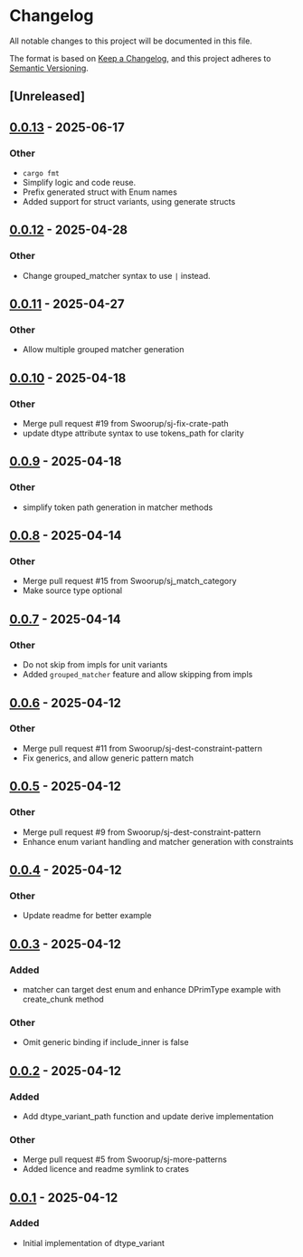 # Changelog

All notable changes to this project will be documented in this file.

The format is based on [Keep a Changelog](https://keepachangelog.com/en/1.0.0/),
and this project adheres to [Semantic Versioning](https://semver.org/spec/v2.0.0.html).

## [Unreleased]

## [0.0.13](https://github.com/Swoorup/dtype_variant/compare/dtype_variant_derive-v0.0.12...dtype_variant_derive-v0.0.13) - 2025-06-17

### Other

- `cargo fmt`
- Simplify logic and code reuse.
- Prefix generated struct with Enum names
- Added support for struct variants, using generate structs

## [0.0.12](https://github.com/Swoorup/dtype_variant/compare/dtype_variant_derive-v0.0.11...dtype_variant_derive-v0.0.12) - 2025-04-28

### Other

- Change grouped_matcher syntax to use `|` instead.

## [0.0.11](https://github.com/Swoorup/dtype_variant/compare/dtype_variant_derive-v0.0.10...dtype_variant_derive-v0.0.11) - 2025-04-27

### Other

- Allow multiple grouped matcher generation

## [0.0.10](https://github.com/Swoorup/dtype_variant/compare/dtype_variant_derive-v0.0.9...dtype_variant_derive-v0.0.10) - 2025-04-18

### Other

- Merge pull request #19 from Swoorup/sj-fix-crate-path
- update dtype attribute syntax to use tokens_path for clarity

## [0.0.9](https://github.com/Swoorup/dtype_variant/compare/dtype_variant_derive-v0.0.8...dtype_variant_derive-v0.0.9) - 2025-04-18

### Other

- simplify token path generation in matcher methods

## [0.0.8](https://github.com/Swoorup/dtype_variant/compare/dtype_variant_derive-v0.0.7...dtype_variant_derive-v0.0.8) - 2025-04-14

### Other

- Merge pull request #15 from Swoorup/sj_match_category
- Make source type optional

## [0.0.7](https://github.com/Swoorup/dtype_variant/compare/dtype_variant_derive-v0.0.6...dtype_variant_derive-v0.0.7) - 2025-04-14

### Other

- Do not skip from impls for unit variants
- Added `grouped_matcher` feature and allow skipping from impls

## [0.0.6](https://github.com/Swoorup/dtype_variant/compare/dtype_variant_derive-v0.0.5...dtype_variant_derive-v0.0.6) - 2025-04-12

### Other

- Merge pull request #11 from Swoorup/sj-dest-constraint-pattern
- Fix generics, and allow generic pattern match

## [0.0.5](https://github.com/Swoorup/dtype_variant/compare/dtype_variant_derive-v0.0.4...dtype_variant_derive-v0.0.5) - 2025-04-12

### Other

- Merge pull request #9 from Swoorup/sj-dest-constraint-pattern
- Enhance enum variant handling and matcher generation with constraints

## [0.0.4](https://github.com/Swoorup/dtype_variant/compare/dtype_variant_derive-v0.0.3...dtype_variant_derive-v0.0.4) - 2025-04-12

### Other

- Update readme for better example

## [0.0.3](https://github.com/Swoorup/dtype_variant/compare/dtype_variant_derive-v0.0.2...dtype_variant_derive-v0.0.3) - 2025-04-12

### Added

- matcher can target dest enum and enhance DPrimType example with create_chunk method

### Other

- Omit generic binding if include_inner is false

## [0.0.2](https://github.com/Swoorup/dtype_variant/compare/dtype_variant_derive-v0.0.1...dtype_variant_derive-v0.0.2) - 2025-04-12

### Added

- Add dtype_variant_path function and update derive implementation

### Other

- Merge pull request #5 from Swoorup/sj-more-patterns
- Added licence and readme symlink to crates

## [0.0.1](https://github.com/Swoorup/dtype_variant/releases/tag/dtype_variant_derive-v0.0.1) - 2025-04-12

### Added

- Initial implementation of dtype_variant

